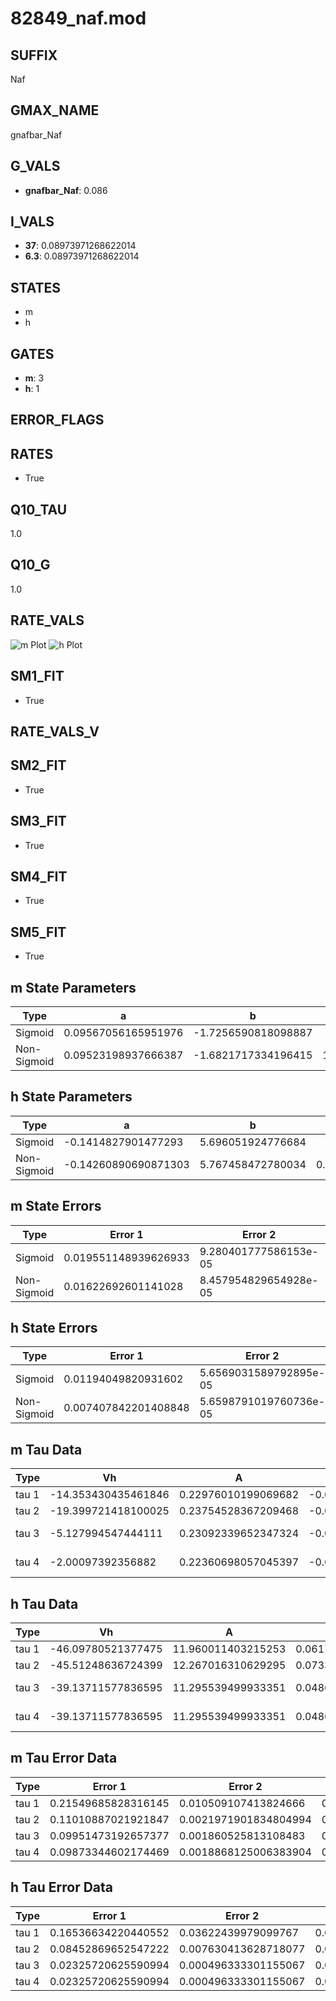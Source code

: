 # 82849_naf.mod

## SUFFIX

Naf

## GMAX_NAME

gnafbar_Naf

## G_VALS

- **gnafbar_Naf**: 0.086

## I_VALS

- **37**: 0.08973971268622014
- **6.3**: 0.08973971268622014

## STATES

- m
- h

## GATES

- **m**: 3
- **h**: 1

## ERROR_FLAGS


## RATES

- True

## Q10_TAU

1.0

## Q10_G

1.0

## RATE_VALS

![m Plot](/Users/pbozelos/Dropbox/icg-Chai-Panos/supermodels/output_markdown_files/Na/82849_naf.mod/images/m.png)
![h Plot](/Users/pbozelos/Dropbox/icg-Chai-Panos/supermodels/output_markdown_files/Na/82849_naf.mod/images/h.png)

## SM1_FIT

- True

## RATE_VALS_V

## SM2_FIT

- True

## SM3_FIT

- True

## SM4_FIT

- True

## SM5_FIT

- True

## m State Parameters

| Type | a | b | c | d |
| --- | --- | --- | --- | --- |
| Sigmoid | 0.09567056165951976 | -1.7256590818098887 |
| Non-Sigmoid | 0.09523198937666387 | -1.6821717334196415 | 1.0050534329415548 | 0.0038276143252577188 |

## h State Parameters

| Type | a | b | c | d |
| --- | --- | --- | --- | --- |
| Sigmoid | -0.1414827901477293 | 5.696051924776684 |
| Non-Sigmoid | -0.14260890690871303 | 5.767458472780034 | 0.9968507072077809 | 0.0058889582171708 |

## m State Errors

| Type | Error 1 | Error 2 | Error 3 |
| --- | --- | --- | --- |
| Sigmoid | 0.019551148939626933 | 9.280401777586153e-05 | 0.013519447510216574 |
| Non-Sigmoid | 0.01622692601141028 | 8.457954829654928e-05 | 0.01122077659685689 |

## h State Errors

| Type | Error 1 | Error 2 | Error 3 |
| --- | --- | --- | --- |
| Sigmoid | 0.01194049820931602 | 5.6569031589792895e-05 | 0.008616119846103849 |
| Non-Sigmoid | 0.007407842201408848 | 5.6598791019760736e-05 | 0.005345409805310004 |

## m Tau Data

| Type | Vh | A | b1 | b2 | c1 | c2 | d1 | d2 | e1 | e2 |
| --- | --- | --- | --- | --- | --- | --- | --- | --- | --- | --- |
| tau 1 | -14.353430435461846 | 0.22976010199069682 | -0.0216204464742513 | -0.02147605040014586 |
| tau 2 | -19.399721418100025 | 0.23754528367209468 | -0.030136396099824894 | 0.00011556016889902161 | -0.036466035305526945 | -0.00021954976326556176 |
| tau 3 | -5.127994547444111 | 0.23092339652347324 | -0.04772443268014319 | 0.0005148155047489829 | -2.3419105466583423e-06 | -0.029962100048791743 | -0.0001868706542955351 | -4.581169201312084e-07 |
| tau 4 | -2.00097392356882 | 0.22360698057045397 | -0.056057278191618445 | 0.0008586088633595415 | -7.100516330073933e-06 | 2.145916954935712e-08 | -0.03259738135279859 | -0.00041938439288879384 | -4.477366934782167e-06 | -2.0309173491147616e-08 |

## h Tau Data

| Type | Vh | A | b1 | b2 | c1 | c2 | d1 | d2 | e1 | e2 |
| --- | --- | --- | --- | --- | --- | --- | --- | --- | --- | --- |
| tau 1 | -46.09780521377475 | 11.960011403215253 | 0.06176099111889286 | 0.06241168458267285 |
| tau 2 | -45.51248636724399 | 12.267016310629295 | 0.07334087233449389 | 0.0004199380844938219 | 0.07728313830396766 | -0.00041511487462384883 |
| tau 3 | -39.13711577836595 | 11.295539499933351 | 0.04861712891196299 | 0.00011064734891339947 | 1.969266174069641e-06 | 0.10824385303666419 | -0.0012935428345057928 | 4.790747701857272e-06 |
| tau 4 | -39.13711577836595 | 11.295539499933351 | 0.04861712891196299 | 0.00011064734891339947 | 1.969266174069641e-06 | 0.0 | 0.10824385303666419 | -0.0012935428345057928 | 4.790747701857272e-06 | 0.0 |

## m Tau Error Data

| Type | Error 1 | Error 2 | Error 3 |
| --- | --- | --- | --- |
| tau 1 | 0.21549685828316145 | 0.010509107413824666 | 0.061204122536713035 |
| tau 2 | 0.11010887021921847 | 0.0021971901834804994 | 0.03127245955679282 |
| tau 3 | 0.09951473192657377 | 0.001860525813108483 | 0.028263576070510575 |
| tau 4 | 0.09873344602174469 | 0.0018868125006383904 | 0.02804167994341004 |

## h Tau Error Data

| Type | Error 1 | Error 2 | Error 3 |
| --- | --- | --- | --- |
| tau 1 | 0.16536634220440552 | 0.03622439979099767 | 0.0959198109367889 |
| tau 2 | 0.08452869652547222 | 0.007630413628718077 | 0.049030392045767195 |
| tau 3 | 0.02325720625590994 | 0.000496333301155067 | 0.01349021086907342 |
| tau 4 | 0.02325720625590994 | 0.000496333301155067 | 0.01349021086907342 |


